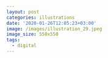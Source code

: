 ```yaml
---
layout: post
categories: illustrations
date: '2020-01-26T12:05:23+03:00'
image: /images/illustration_29.jpeg
image_size: 550x550
tags:
  - digital
---
```


